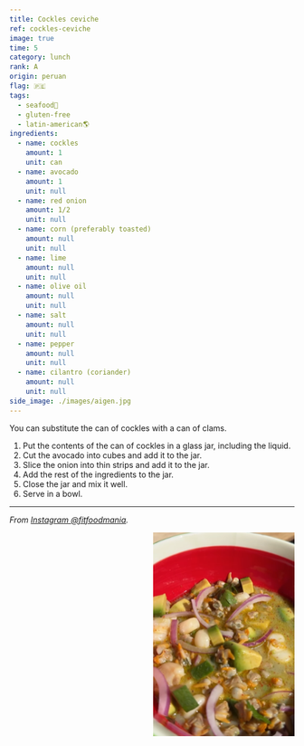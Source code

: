 ```yaml
---
title: Cockles ceviche
ref: cockles-ceviche
image: true
time: 5
category: lunch
rank: A
origin: peruan
flag: 🇵🇪
tags:
  - seafood🦪
  - gluten-free
  - latin-american🌎
ingredients:
  - name: cockles
    amount: 1
    unit: can
  - name: avocado
    amount: 1
    unit: null
  - name: red onion
    amount: 1/2
    unit: null
  - name: corn (preferably toasted)
    amount: null
    unit: null
  - name: lime
    amount: null
    unit: null
  - name: olive oil
    amount: null
    unit: null
  - name: salt
    amount: null
    unit: null
  - name: pepper
    amount: null
    unit: null
  - name: cilantro (coriander)
    amount: null
    unit: null
side_image: ./images/aigen.jpg
---
```


You can substitute the can of cockles with a can of clams.

1. Put the contents of the can of cockles in a glass jar, including the liquid.
2. Cut the avocado into cubes and add it to the jar.
3. Slice the onion into thin strips and add it to the jar.
4. Add the rest of the ingredients to the jar.
5. Close the jar and mix it well.
6. Serve in a bowl.
   
---

_From [Instagram @fitfoodmania](https://www.instagram.com/reel/C-imp_NIPNE/?utm_source=ig_web_copy_link&igsh=MzRlODBiNWFlZA==)._

<img src="images/ceviche.png" style="width:250px; float:right;"/>